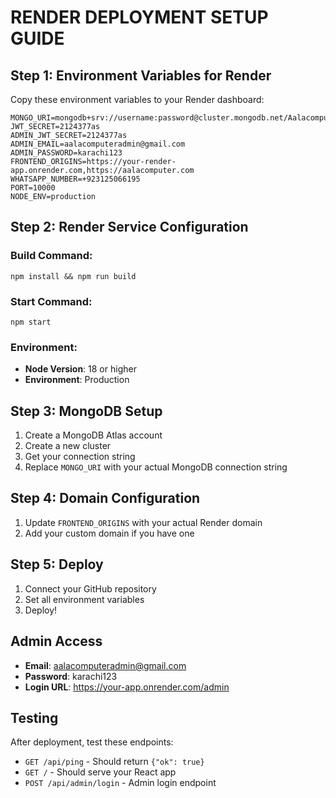 # RENDER DEPLOYMENT SETUP GUIDE

## Step 1: Environment Variables for Render
Copy these environment variables to your Render dashboard:

```
MONGO_URI=mongodb+srv://username:password@cluster.mongodb.net/Aalacomputer
JWT_SECRET=2124377as
ADMIN_JWT_SECRET=2124377as
ADMIN_EMAIL=aalacomputeradmin@gmail.com
ADMIN_PASSWORD=karachi123
FRONTEND_ORIGINS=https://your-render-app.onrender.com,https://aalacomputer.com
WHATSAPP_NUMBER=+923125066195
PORT=10000
NODE_ENV=production
```

## Step 2: Render Service Configuration

### Build Command:
```
npm install && npm run build
```

### Start Command:
```
npm start
```

### Environment:
- **Node Version**: 18 or higher
- **Environment**: Production

## Step 3: MongoDB Setup
1. Create a MongoDB Atlas account
2. Create a new cluster
3. Get your connection string
4. Replace `MONGO_URI` with your actual MongoDB connection string

## Step 4: Domain Configuration
1. Update `FRONTEND_ORIGINS` with your actual Render domain
2. Add your custom domain if you have one

## Step 5: Deploy
1. Connect your GitHub repository
2. Set all environment variables
3. Deploy!

## Admin Access
- **Email**: aalacomputeradmin@gmail.com
- **Password**: karachi123
- **Login URL**: https://your-app.onrender.com/admin

## Testing
After deployment, test these endpoints:
- `GET /api/ping` - Should return `{"ok": true}`
- `GET /` - Should serve your React app
- `POST /api/admin/login` - Admin login endpoint
